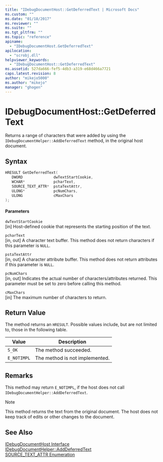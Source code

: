 ```yaml
---
title: "IDebugDocumentHost::GetDeferredText | Microsoft Docs"
ms.custom: ""
ms.date: "01/18/2017"
ms.reviewer: ""
ms.suite: ""
ms.tgt_pltfrm: ""
ms.topic: "reference"
apiname: 
  - "IDebugDocumentHost.GetDeferredText"
apilocation: 
  - "scrobj.dll"
helpviewer_keywords: 
  - "IDebugDocumentHost::GetDeferredText"
ms.assetid: 527da666-fef5-4db3-a319-e68d466a7721
caps.latest.revision: 8
author: "mikejo5000"
ms.author: "mikejo"
manager: "ghogen"
---
```

# IDebugDocumentHost::GetDeferredText
Returns a range of characters that were added by using the `IDebugDocumentHelper::AddDeferredText` method, in the original host document.  
  
## Syntax  
  
```cpp
HRESULT GetDeferredText(  
   DWORD              dwTextStartCookie,  
   WCHAR*             pcharText,  
   SOURCE_TEXT_ATTR*  pstaTextAttr,  
   ULONG*             pcNumChars,  
   ULONG              cMaxChars  
);  
```  
  
#### Parameters  
 `dwTextStartCookie`  
 [in] Host-defined cookie that represents the starting position of the text.  
  
 `pcharText`  
 [in, out] A character text buffer. This method does not return characters if this parameter is `NULL`.  
  
 `pstaTextAttr`  
 [in, out] A character attribute buffer. This method does not return attributes if this parameter is `NULL`.  
  
 `pcNumChars`  
 [in, out] Indicates the actual number of characters/attributes returned. This parameter must be set to zero before calling this method.  
  
 `cMaxChars`  
 [in] The maximum number of characters to return.  
  
## Return Value  
 The method returns an `HRESULT`. Possible values include, but are not limited to, those in the following table.  
  
|Value|Description|  
|-----------|-----------------|  
|`S_OK`|The method succeeded.|  
|`E_NOTIMPL`|The method is not implemented.|  
  
## Remarks  
 This method may return `E_NOTIMPL`, if the host does not call `IDebugDocumentHelper::AddDeferredText`.  
  
> [!NOTE]
>  This method returns the text from the original document. The host does not keep track of edits or other changes to the document.  
  
## See Also  
 [IDebugDocumentHost Interface](../../winscript/reference/idebugdocumenthost-interface.md)   
 [IDebugDocumentHelper::AddDeferredText](../../winscript/reference/idebugdocumenthelper-adddeferredtext.md)   
 [SOURCE_TEXT_ATTR Enumeration](../../winscript/reference/source-text-attr-enumeration.md)